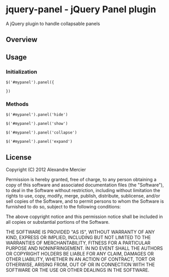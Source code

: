 jquery-panel - jQuery Panel plugin
===========================================================

A jQuery plugin to handle collapsable panels


Overview
--------


       

Usage
-----

### Initialization ###

```
$('#mypanel').panel({
	
})
```

### Methods ###

```
$('#mypanel').panel('hide')
```
```
$('#mypanel').panel('show')
```
```
$('#mypanel').panel('collapse')
```
```
$('#mypanel').panel('expand')
```



License
-------

Copyright (C) 2012 Alexandre Mercier

Permission is hereby granted, free of charge, to any person obtaining a copy of
this software and associated documentation files (the "Software"), to deal in
the Software without restriction, including without limitation the rights to
use, copy, modify, merge, publish, distribute, sublicense, and/or sell copies
of the Software, and to permit persons to whom the Software is furnished to do
so, subject to the following conditions:

The above copyright notice and this permission notice shall be included in all
copies or substantial portions of the Software.

THE SOFTWARE IS PROVIDED "AS IS", WITHOUT WARRANTY OF ANY KIND, EXPRESS OR
IMPLIED, INCLUDING BUT NOT LIMITED TO THE WARRANTIES OF MERCHANTABILITY, FITNESS
FOR A PARTICULAR PURPOSE AND NONINFRINGEMENT. IN NO EVENT SHALL THE AUTHORS OR
COPYRIGHT HOLDERS BE LIABLE FOR ANY CLAIM, DAMAGES OR OTHER LIABILITY, WHETHER
IN AN ACTION OF CONTRACT, TORT OR OTHERWISE, ARISING FROM, OUT OF OR IN
CONNECTION WITH THE SOFTWARE OR THE USE OR OTHER DEALINGS IN THE SOFTWARE.
